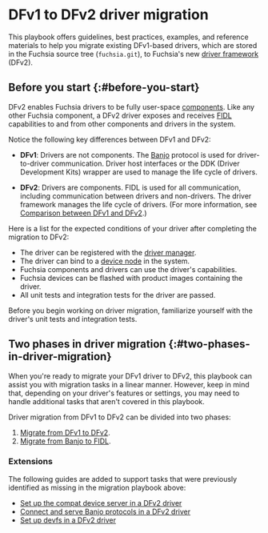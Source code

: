 # DFv1 to DFv2 driver migration

This playbook offers guidelines, best practices, examples, and reference
materials to help you migrate existing DFv1-based drivers, which are
stored in the Fuchsia source tree (`fuchsia.git`), to Fuchsia's
new [driver framework][driver-framework] (DFv2).

## Before you start {:#before-you-start}

DFv2 enables Fuchsia drivers to be fully user-space
[components][components]. Like any other Fuchsia component, a DFv2 driver
exposes and receives [FIDL][fidl] capabilities to and from other components
and drivers in the system.

Notice the following key differences between DFv1 and DFv2:

- **DFv1**: Drivers are not components. The [Banjo][banjo] protocol is
  used for driver-to-driver communication. Driver host interfaces or the
  DDK (Driver Development Kits) wrapper are used to manage the life cycle
  of drivers.

- **DFv2**: Drivers are components. FIDL is used for all communication,
  including communication between drivers and non-drivers. The driver
  framework manages the life cycle of drivers. (For more information,
  see [Comparison between DFv1 and DFv2][dfv1-vs-dfv2].)

Here is a list for the expected conditions of your driver after completing
the  migration to DFv2:

- The driver can be registered with the [driver manager][driver-manager].
- The driver can bind to a [device node][driver-node] in the system.
- Fuchsia components and drivers can use the driver's capabilities.
- Fuchsia devices can be flashed with product images containing the driver.
- All unit tests and integration tests for the driver are passed.

Before you begin working on driver migration, familiarize yourself with
the driver's unit tests and integration tests.

## Two phases in driver migration {:#two-phases-in-driver-migration}

When you're ready to migrate your DFv1 driver to DFv2, this playbook can
assist you with migration tasks in a linear manner. However, keep in mind
that, depending on your driver's features or settings, you may need to
handle additional tasks that aren't covered in this playbook.

Driver migration from DFv1 to DFv2 can be divided into two phases:

1. [Migrate from DFv1 to DFv2][migrate-from-dfv1-to-dfv2].
2. [Migrate from Banjo to FIDL][migrate-from-banjo-to-fidl].

### Extensions

The following guides are added to support tasks that were previously
identified as missing in the migration playbook above:

- [Set up the compat device server in a DFv2 driver][set-up-compat-device-server]
- [Connect and serve Banjo protocols in a DFv2 driver][serve-banjo-protocols]
- [Set up devfs in a DFv2 driver][set-up-devfs]

<!-- Reference links -->

[driver-framework]: /docs/concepts/drivers/driver_framework.md
[components]: /docs/concepts/components/v2/README.md
[banjo]: /docs/development/drivers/concepts/device_driver_model/banjo.md
[fidl]: /docs/concepts/fidl/overview.md
[dfv1-vs-dfv2]: /docs/concepts/drivers/comparison_between_dfv1_and_dfv2.md
[driver-manager]: /docs/concepts/drivers/driver_framework.md#driver_manager
[driver-node]: /docs/concepts/drivers/drivers_and_nodes.md
[migrate-from-banjo-to-fidl]: /docs/development/drivers/migration/migrate-from-banjo-to-fidl/overview.md
[migrate-from-dfv1-to-dfv2]: /docs/development/drivers/migration/migrate-from-dfv1-to-dfv2/overview.md
[set-up-compat-device-server]: /docs/development/drivers/migration/set-up-compat-device-server.md
[serve-banjo-protocols]: /docs/development/drivers/migration/serve-banjo-protocols.md
[set-up-devfs]: /docs/development/drivers/migration/set-up-devfs.md
